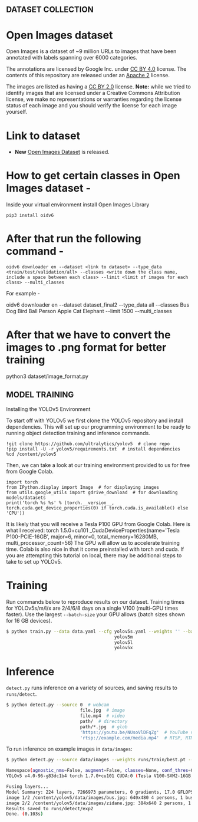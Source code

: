 ## DATASET COLLECTION

# Open Images dataset

Open Images is a dataset of ~9 million URLs to images that have been annotated with labels spanning over 6000 categories.

The annotations are licensed by Google Inc. under [CC BY 4.0](https://creativecommons.org/licenses/by/4.0/) license. The contents of this repository are released under an [Apache 2](LICENSE) license.

The images are listed as having a [CC BY 2.0](https://creativecommons.org/licenses/by/2.0/) license. **Note:** while we tried to identify images that are licensed under a Creative Commons Attribution license, we make no representations or warranties regarding the license status of each image and you should verify the license for each image yourself.

# Link to dataset
- **New** [Open Images Dataset](https://storage.googleapis.com/openimages/web/index.html) is released.


# How to get certain classes in Open Images dataset -

Inside your virtual environment install Open Images Library

```
pip3 install oidv6
```

# After that run the following command - 

```
oidv6 downloader en --dataset <link to dataset> --type_data <train/test/validation/all> --classes <write down the class name, include a space between each class> --limit <limit of images for each class> --multi_classes
```

For example -

oidv6 downloader en --dataset dataset_final2 --type_data all --classes Bus Dog Bird Ball Person Apple Cat Elephant --limit 1500 --multi_classes

# After that we have to convert the images to .png format for better training

python3 dataset/image_format.py 

## MODEL TRAINING

Installing the YOLOv5 Environment

To start off with YOLOv5 we first clone the YOLOv5 repository and install dependencies. This will set up our programming environment to be ready to running object detection training and inference commands.

```
!git clone https://github.com/ultralytics/yolov5  # clone repo
!pip install -U -r yolov5/requirements.txt  # install dependencies
%cd /content/yolov5
```

Then, we can take a look at our training environment provided to us for free from Google Colab.
```
import torch
from IPython.display import Image  # for displaying images
from utils.google_utils import gdrive_download  # for downloading models/datasets
print('torch %s %s' % (torch.__version__, torch.cuda.get_device_properties(0) if torch.cuda.is_available() else 'CPU'))
```
It is likely that you will receive a Tesla P100 GPU from Google Colab. Here is what I received:
torch 1.5.0+cu101 _CudaDeviceProperties(name='Tesla P100-PCIE-16GB', major=6, minor=0, total_memory=16280MB, multi_processor_count=56)
The GPU will allow us to accelerate training time. Colab is also nice in that it come preinstalled with torch and cuda. If you are attempting this tutorial on local, there may be additional steps to take to set up YOLOv5.

# Training

Run commands below to reproduce results on our dataset. Training times for YOLOv5s/m/l/x are 2/4/6/8 days on a single V100 (multi-GPU times faster). Use the largest `--batch-size` your GPU allows (batch sizes shown for 16 GB devices).
```bash
$ python train.py --data data.yaml --cfg yolov5s.yaml --weights '' --batch-size 64
                                         yolov5m                                40
                                         yolov5l                                24
                                         yolov5x                                16
```

# Inference

`detect.py` runs inference on a variety of sources, and saving results to `runs/detect`.
```bash
$ python detect.py --source 0  # webcam
                            file.jpg  # image 
                            file.mp4  # video
                            path/  # directory
                            path/*.jpg  # glob
                            'https://youtu.be/NUsoVlDFqZg'  # YouTube video
                            'rtsp://example.com/media.mp4'  # RTSP, RTMP, HTTP stream
```

To run inference on example images in `data/images`:
```bash
$ python detect.py --source data/images --weights runs/train/best.pt --conf 0.25

Namespace(agnostic_nms=False, augment=False, classes=None, conf_thres=0.25, device='', exist_ok=False, img_size=640, iou_thres=0.45, name='exp', project='runs/detect', save_conf=False, save_txt=False, source='data/images/', update=False, view_img=False, weights=['yolov5s.pt'])
YOLOv5 v4.0-96-g83dc1b4 torch 1.7.0+cu101 CUDA:0 (Tesla V100-SXM2-16GB, 16160.5MB)

Fusing layers... 
Model Summary: 224 layers, 7266973 parameters, 0 gradients, 17.0 GFLOPS
image 1/2 /content/yolov5/data/images/bus.jpg: 640x480 4 persons, 1 bus, Done. (0.010s)
image 2/2 /content/yolov5/data/images/zidane.jpg: 384x640 2 persons, 1 tie, Done. (0.011s)
Results saved to runs/detect/exp2
Done. (0.103s)
